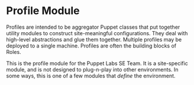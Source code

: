 # Profile Module #

Profiles are intended to be aggregator Puppet classes that put together utility
modules to construct site-meaningful configurations. They deal with high-level
abstractions and glue them together. Multiple profiles may be deployed to a
single machine. Profiles are often the building blocks of Roles.

This is the profile module for the Puppet Labs SE Team. It is a site-specific
module, and is not designed to plug-n-play into other environments. In some
ways, this is one of a few modules that _define_ the environment.

